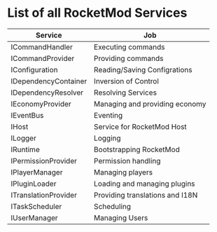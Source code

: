 # List of all RocketMod Services

| **Service**                                     |  **Job**                                             |
|-------------------------------------------------|------------------------------------------------------|
| ICommandHandler                                 | Executing commands                                   |
| ICommandProvider                                | Providing commands                                   |
| IConfiguration                                  | Reading/Saving Configrations                         |
| IDependencyContainer                            | Inversion of Control                                 |
| IDependencyResolver                             | Resolving Services                                   |
| IEconomyProvider                                | Managing and providing economy                       |
| IEventBus                                       | Eventing                                             |
| IHost                                           | Service for RocketMod Host                           |
| ILogger                                         | Logging                                              |
| IRuntime                                        | Bootstrapping RocketMod                              |
| IPermissionProvider                             | Permission handling                                  |
| IPlayerManager                                  | Managing players                                     |
| IPluginLoader                                   | Loading and managing plugins                         |
| ITranslationProvider                            | Providing translations and I18N                      |
| ITaskScheduler                                  | Scheduling                                           |
| IUserManager                                    | Managing Users                                       |
